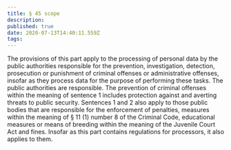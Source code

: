 ```yaml
---
title: § 45 scope
description: 
published: true
date: 2020-07-13T14:40:11.559Z
tags: 
---
```


The provisions of this part apply to the processing of personal data by the public authorities responsible for the prevention, investigation, detection, prosecution or punishment of criminal offenses or administrative offenses, insofar as they process data for the purpose of performing these tasks. The public authorities are responsible. The prevention of criminal offenses within the meaning of sentence 1 includes protection against and averting threats to public security. Sentences 1 and 2 also apply to those public bodies that are responsible for the enforcement of penalties, measures within the meaning of § 11 (1) number 8 of the Criminal Code, educational measures or means of breeding within the meaning of the Juvenile Court Act and fines. Insofar as this part contains regulations for processors, it also applies to them.